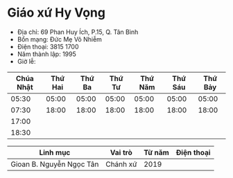 # Giáo xứ Hy Vọng

- Địa chỉ: 69 Phan Huy Ích, P.15, Q. Tân Bình
- Bổn mạng: Đức Mẹ Vô Nhiễm
- Điện thoại: 3815 1700
- Năm thành lập: 1995
- Giờ lễ:

| Chúa Nhật | Thứ Hai | Thứ Ba | Thứ Tư | Thứ Năm | Thứ Sáu | Thứ Bảy |
|-----------|---------|--------|--------|---------|---------|---------|
| 05:30 | 05:00 | 05:00 | 05:00 | 05:00 | 05:00 | 05:00 |
| 07:30 | 18:00 | 18:00 | 18:00 | 18:00 | 18:00 | 18:00 |
| 17:00 |       |       |       |       |       |       |
| 18:30 |       |       |       |       |       |       |

|Linh mục|Vai trò|Từ năm|Điện thoại|
|-|-|-|-|
|Gioan B. Nguyễn Ngọc Tân | Chánh xứ | 2019 | |
